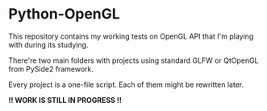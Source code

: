 # Python-OpenGL

This repository contains my working tests on OpenGL API that I'm playing with during its studying. 

There're two main folders with projects using standard GLFW or QtOpenGL from PySide2 framework.

Every project is a one-file script. Each of them might be rewritten later.

**!! WORK IS STILL IN PROGRESS !!** 
 
